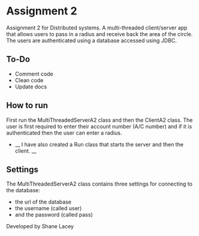 # Assignment 2
Assignment 2 for Distributed systems. A multi-threaded client/server app that allows users to pass in a radius and receive back the area of the circle. The users are authenticated using a database accessed using JDBC.

## To-Do
- Comment code
- Clean code
- Update docs

## How to run
First run the MultiThreadedServerA2 class and then the ClientA2 class. The user is first required to enter their account number (A/C number) and if it is authenticated then the user can enter a radius.
- __ I have also created a Run class that starts the server and then the client. __

## Settings
The MultiThreadedServerA2 class contains three settings for connecting to the database:
- the url of the database
- the username (called user)
- and the password (called pass)

Developed by Shane Lacey